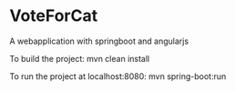 # VoteForCat
A webapplication with springboot and angularjs

To build the project: mvn clean install 

To run the project at localhost:8080: mvn spring-boot:run
